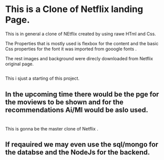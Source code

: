 # This is a Clone of Netflix landing Page.

This is in general a clone of NEtflix created by using rawe HTml and Css.

The Properties that is mostly used is flexbox for the content and the basic Css properties for the font it was imported from gooogle fonts .

The rest images and background were direcly downloaded from Netflix original page.

## 
This i sjust a starting of this project.

## In the upcoming time there would be the pge for the moviews to be shown and for the recommendations Ai/Ml would be aslo used.


# 
This is gonna be the master clone of Netflix .

## If reqauired we may even use the sql/mongo for the databse and the NodeJs for the backend.